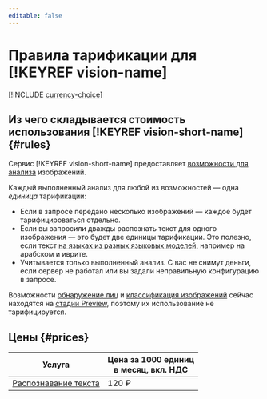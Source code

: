 ```yaml
---
editable: false
---
```


# Правила тарификации для [!KEYREF vision-name]

[!INCLUDE [currency-choice](../_includes/pricing/currency-choice.md)]

## Из чего складывается стоимость использования [!KEYREF vision-short-name] {#rules}

Сервис [!KEYREF vision-short-name] предоставляет [возможности для анализа](concepts/index.md#features) изображений.

Каждый выполненный анализ для любой из возможностей — одна _единица_ тарификации:

* Если в запросе передано несколько изображений — каждое будет тарифицироваться отдельно.
* Если вы запросили дважды распознать текст для одного изображения — это будет две единицы тарификации. Это полезно, если текст [на языках из разных языковых моделей](operations/ocr/text-detection.md#multiple-languages), например на арабском и иврите.
* Учитывается только выполненный анализ. С вас не снимут деньги, если сервер не работал или вы задали неправильную конфигурацию в запросе.

Возможности [обнаружение лиц](concepts/face-detection/index.md) и [классификация изображений](concepts/classification/index.md) сейчас находятся на [стадии Preview](../overview/concepts/launch-stages), поэтому их использование не тарифицируется.

## Цены {#prices}

Услуга | Цена за 1000 единиц<br>в месяц, вкл. НДС
----- | -----
[Распознавание текста](concepts/ocr/index.md) | 120 ₽
